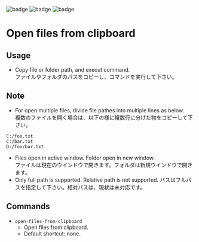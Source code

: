![badge](https://img.shields.io/github/issues/kuone314/VSCodeOpenFilesFromClipboard)
![badge](https://img.shields.io/github/forks/kuone314/VSCodeOpenFilesFromClipboard)
![badge](https://img.shields.io/github/stars/kuone314/VSCodeOpenFilesFromClipboard)

# Open files from clipboard


## Usage

*	Copy file or folder path, and execut command.  
  ファイルやフォルダのパスをコピーし、コマンドを実行して下さい。

<!-- # Usage example

* ファイラからパスをコピーして、開く
  * エクスプローラ(Windows標準ファイラ)からは、Shift+右クリックで、フルパスのコピーが行なえます。
* TortoiseGit で、差分のパスをコピー
* ファイルリストを、ブックマークとして使う。 -->

## Note

* For open multiple files, divide file pathes into multiple lines as below.  
  複数のファイルを開く場合は、以下の様に複数行に分けた物をコピーして下さい。
```
C:/foo.txt
C:/bar.txt
D:/foo/bar.txt
```

* Files open in active window. Folder open in new window.  
  ファイルは現在のウインドウで開きます。フォルダは新規ウインドウで開きます。
* Only full path is supported. Relative path is not supported.
 パスはフルパスを指定して下さい。相対パスは、現状は未対応です。



## Commands
* `open-files-from-clipboard`
  * Open files from clipboard.
  * Default shortcut: none.
